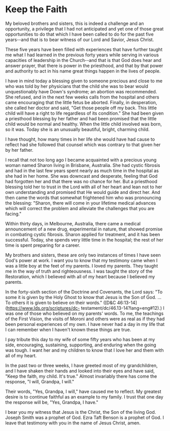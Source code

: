 # Keep the Faith

My beloved brothers and sisters, this is indeed a challenge and an
opportunity, a privilege that I had not anticipated and yet one of those great
opportunities to do that which I have been called to do for the past five
years--and that is to bear witness of our Lord and Savior, Jesus Christ.

These five years have been filled with experiences that have further taught me
what I had learned in the previous forty years while serving in various
capacities of leadership in the Church--and that is that God does hear and
answer prayer, that there is power in the priesthood, and that by that power
and authority to act in his name great things happen in the lives of people.

I have in mind today a blessing given to someone precious and close to me who
was told by her physicians that the child she was to bear would unquestionably
have Down's syndrome; an abortion was recommended. She refused, and in the
next few weeks calls from the hospital and others came encouraging that the
little fetus be aborted. Finally, in desperation, she called her doctor and
said, "Get those people off my back. This little child will have a right to
life regardless of its condition." She had been given a priesthood blessing by
her father and had been promised that the little child would be normal and
healthy. When the little child involved was born, so it was. Today she is an
unusually beautiful, bright, charming child.

I have thought, how many times in her life she would have had cause to reflect
had she followed that counsel which was contrary to that given her by her
father.

I recall that not too long ago I became acquainted with a precious young woman
named Sharon living in Brisbane, Australia. She had cystic fibrosis and had in
the last few years spent nearly as much time in the hospital as she had in her
home. She was downcast and desperate, feeling that God had forgotten her and
that there was no chance for her. But a priesthood blessing told her to trust
in the Lord with all of her heart and lean not to her own understanding and
promised that He would guide and direct her. And then came the words that
somewhat frightened him who was pronouncing the blessing: "Sharon, there will
come in your lifetime medical advances which will correct the problem and
alleviate the challenges that you are facing."

Within thirty days, in Melbourne, Australia, there came a medical announcement
of a new drug, experimental in nature, that showed promise in combating cystic
fibrosis. Sharon applied for treatment, and it has been successful. Today, she
spends very little time in the hospital; the rest of her time is spent
preparing for a career.

My brothers and sisters, these are only two instances of times I have seen
God's power at work. I want you to know that my testimony came when I was a
little boy at the feet of my parents. I loved my parents. They taught me in
the way of truth and righteousness. I was taught the story of the Restoration,
which I believed with all of my heart because I believed my parents.

In the forty-sixth section of the Doctrine and Covenants, the Lord says: "To
some it is given by the Holy Ghost to know that Jesus is the Son of God. ... To
others it is given to believe on their words." ([D&amp;C
46:13-14](https://www.lds.org/scriptures/dc-
testament/dc/46.13-14?lang=eng#12).) I was one of those who believed on my
parents' words. To me, the teachings of the First Vision, the visits of Moroni
and others were as real as if they had been personal experiences of my own. I
have never had a day in my life that I can remember when I haven't known these
things are true.

I pay tribute this day to my wife of some fifty years who has been at my side,
encouraging, sustaining, supporting, and enduring when the going was tough. I
want her and my children to know that I love her and them with all of my
heart.

In the past two or three weeks, I have greeted most of my grandchildren, and I
have shaken their hands and looked into their eyes and have said, "Keep the
faith, my child. It's true." Almost invariably there has come the response, "I
will, Grandpa, I will."

Their words, "Yes, Grandpa, I will," have caused me to reflect. My greatest
desire is to continue faithful as an example to my family. I trust that one
day the response will be, "Yes, Grandpa, I have."

I bear you my witness that Jesus is the Christ, the Son of the living God.
Joseph Smith was a prophet of God. Ezra Taft Benson is a prophet of God. I
leave that testimony with you in the name of Jesus Christ, amen.

